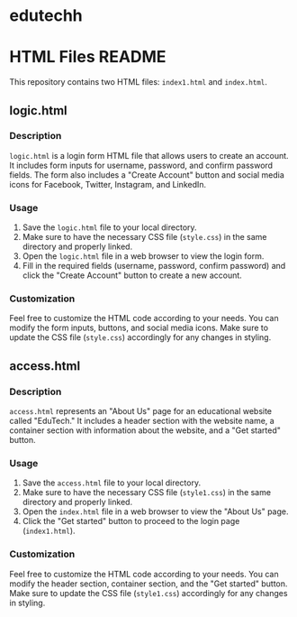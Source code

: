 # edutechh
# HTML Files README

This repository contains two HTML files: `index1.html` and `index.html`.

## logic.html

### Description

`logic.html` is a login form HTML file that allows users to create an account. It includes form inputs for username, password, and confirm password fields. The form also includes a "Create Account" button and social media icons for Facebook, Twitter, Instagram, and LinkedIn.

### Usage

1. Save the `logic.html` file to your local directory.
2. Make sure to have the necessary CSS file (`style.css`) in the same directory and properly linked.
3. Open the `logic.html` file in a web browser to view the login form.
4. Fill in the required fields (username, password, confirm password) and click the "Create Account" button to create a new account.

### Customization

Feel free to customize the HTML code according to your needs. You can modify the form inputs, buttons, and social media icons. Make sure to update the CSS file (`style.css`) accordingly for any changes in styling.

## access.html

### Description

`access.html` represents an "About Us" page for an educational website called "EduTech." It includes a header section with the website name, a container section with information about the website, and a "Get started" button.

### Usage

1. Save the `access.html` file to your local directory.
2. Make sure to have the necessary CSS file (`style1.css`) in the same directory and properly linked.
3. Open the `index.html` file in a web browser to view the "About Us" page.
4. Click the "Get started" button to proceed to the login page (`index1.html`).

### Customization

Feel free to customize the HTML code according to your needs. You can modify the header section, container section, and the "Get started" button. Make sure to update the CSS file (`style1.css`) accordingly for any changes in styling.

